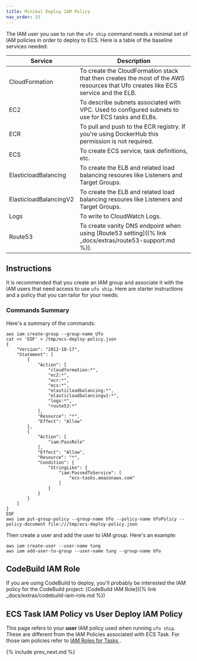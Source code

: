 ```yaml
---
title: Minimal Deploy IAM Policy
nav_order: 33
---
```


The IAM user you use to run the `ufo ship` command needs a minimal set of IAM policies in order to deploy to ECS. Here is a table of the baseline services needed:

Service | Description
--- | ---
CloudFormation | To create the CloudFormation stack that then creates the most of the AWS resources that Ufo creates like ECS service and the ELB.
EC2 | To describe subnets associated with VPC. Used to configured subnets to use for ECS tasks and ELBs.
ECR | To pull and push to the ECR registry.  If you're using DockerHub this permission is not required.
ECS | To create ECS service, task definitions, etc.
ElasticloadBalancing | To create the ELB and related load balancing resoures like Listeners and Target Groups.
ElasticloadBalancingV2 | To create the ELB and related load balancing resoures like Listeners and Target Groups.
Logs | To write to CloudWatch Logs.
Route53 | To create vanity DNS endpoint when using [Route53 setting]({% link _docs/extras/route53-support.md %}).

## Instructions

It is recommended that you create an IAM group and associate it with the IAM users that need access to use `ufo ship`.  Here are starter instructions and a policy that you can tailor for your needs:

### Commands Summary

Here's a summary of the commands:

    aws iam create-group --group-name Ufo
    cat << 'EOF' > /tmp/ecs-deploy-policy.json
    {
        "Version": "2012-10-17",
        "Statement": [
            {
                "Action": [
                    "cloudformation:*",
                    "ec2:*",
                    "ecr:*",
                    "ecs:*",
                    "elasticloadbalancing:*",
                    "elasticloadbalancingv2:*",
                    "logs:*",
                    "route53:*"
                ],
                "Resource": "*",
                "Effect": "Allow"
            },
            {
                "Action": [
                    "iam:PassRole"
                ],
                "Effect": "Allow",
                "Resource": "*",
                "Condition": {
                    "StringLike": {
                        "iam:PassedToService": [
                            "ecs-tasks.amazonaws.com"
                        ]
                    }
                }
            }
        ]
    }
    EOF
    aws iam put-group-policy --group-name Ufo --policy-name UfoPolicy --policy-document file:///tmp/ecs-deploy-policy.json

Then create a user and add the user to IAM group. Here's an example:

    aws iam create-user --user-name tung
    aws iam add-user-to-group --user-name tung --group-name Ufo

## CodeBuild IAM Role

If you are using CodeBuild to deploy, you'll probably be interested the IAM policy for the CodeBuild project: [CodeBuild IAM Role]({% link _docs/extras/codebuild-iam-role.md %})

## ECS Task IAM Policy vs User Deploy IAM Policy

This page refers to your **user** IAM policy used when running `ufo ship`. These are different from the IAM Policies associated with ECS Task.  For those iam policies refer to [IAM Roles for Tasks
](https://docs.aws.amazon.com/AmazonECS/latest/developerguide/task-iam-roles.html).

{% include prev_next.md %}
